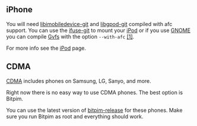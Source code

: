 ## iPhone

You will need [libimobiledevice-git](https://aur.archlinux.org/packages/libimobiledevice-git/) and [libgpod-git](https://aur.archlinux.org/packages/libgpod-git/) compiled with afc support. You can use the [ifuse-git](https://aur.archlinux.org/packages/ifuse-git/) to mount your [iPod](/index.php/IPod "IPod") or if you use [GNOME](/index.php/GNOME "GNOME") you can compile [Gvfs](/index.php/Gvfs "Gvfs") with the option `--with-afc` [[1]](https://projects.archlinux.org/svntogit/packages.git/tree/trunk/PKGBUILD?h=packages/gvfs).

For more info see the [iPod](/index.php/IPod#iPhone.2FiPod_Touch "IPod") page.

## CDMA

[CDMA](https://en.wikipedia.org/wiki/CDMA "wikipedia:CDMA") includes phones on Samsung, LG, Sanyo, and more.

Right now there is no easy way to use CDMA phones. The best option is Bitpim.

You can use the latest version of [bitpim-release](https://aur.archlinux.org/packages/bitpim-release/) for these phones. Make sure you run Bitpim as root and everything should work.